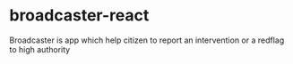 # broadcaster-react
Broadcaster is app which help citizen to report an intervention or a redflag to high authority
